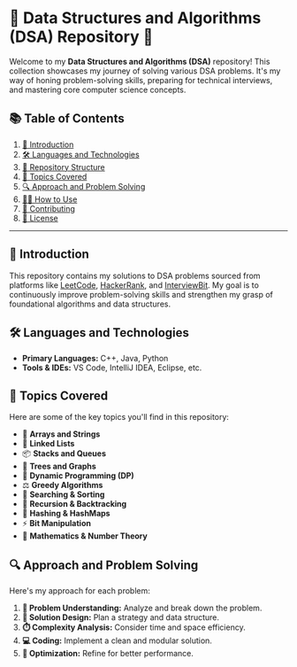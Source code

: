 
# 🚀 Data Structures and Algorithms (DSA) Repository 🎯

Welcome to my **Data Structures and Algorithms (DSA)** repository! This collection showcases my journey of solving various DSA problems. It's my way of honing problem-solving skills, preparing for technical interviews, and mastering core computer science concepts.

## 📚 Table of Contents

1. [📖 Introduction](#-introduction)
2. [🛠️ Languages and Technologies](#️-languages-and-technologies)
3. [📁 Repository Structure](#-repository-structure)
4. [🧵 Topics Covered](#-topics-covered)
5. [🔍 Approach and Problem Solving](#-approach-and-problem-solving)
6. [👨‍💻 How to Use](#-how-to-use)
7. [🤝 Contributing](#-contributing)
8. [📝 License](#-license)

---

## 📖 Introduction

This repository contains my solutions to DSA problems sourced from platforms like [LeetCode](https://leetcode.com/), [HackerRank](https://www.hackerrank.com/), and [InterviewBit](https://www.interviewbit.com/). My goal is to continuously improve problem-solving skills and strengthen my grasp of foundational algorithms and data structures.

## 🛠️ Languages and Technologies

- **Primary Languages:** C++, Java, Python
- **Tools & IDEs:** VS Code, IntelliJ IDEA, Eclipse, etc.




## 🧵 Topics Covered

Here are some of the key topics you'll find in this repository:

- 🔢 **Arrays and Strings**
- 🔗 **Linked Lists**
- 📦 **Stacks and Queues**
- 🌳 **Trees and Graphs**
- 🧮 **Dynamic Programming (DP)**
- ⚖️ **Greedy Algorithms**
- 🔎 **Searching & Sorting**
- 🎲 **Recursion & Backtracking**
- 🧩 **Hashing & HashMaps**
- ⚡ **Bit Manipulation**
- 📐 **Mathematics & Number Theory**

## 🔍 Approach and Problem Solving

Here's my approach for each problem:

1. **🧠 Problem Understanding:** Analyze and break down the problem.
2. **📝 Solution Design:** Plan a strategy and data structure.
3. **⏱️ Complexity Analysis:** Consider time and space efficiency.
4. **💻 Coding:** Implement a clean and modular solution.
5. **🔧 Optimization:** Refine for better performance.





